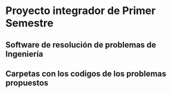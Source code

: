 # **Proyecto integrador de Primer Semestre**
## **Software de resolución de problemas de Ingeniería**
## **Carpetas con los codigos de los problemas propuestos**